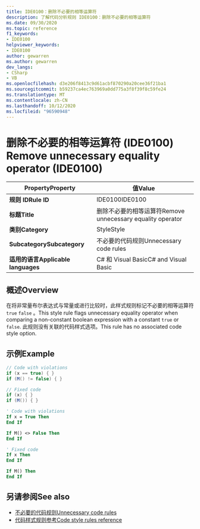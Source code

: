 ```yaml
---
title: IDE0100：删除不必要的相等运算符
description: 了解代码分析规则 IDE0100：删除不必要的相等运算符
ms.date: 09/30/2020
ms.topic: reference
f1_keywords:
- IDE0100
helpviewer_keywords:
- IDE0100
author: gewarren
ms.author: gewarren
dev_langs:
- CSharp
- VB
ms.openlocfilehash: d3e206f8413c9d61acbf870290a20cee36f21ba1
ms.sourcegitcommit: b59237ca4ec763969a0dd775a3f8f39f8c59fe24
ms.translationtype: MT
ms.contentlocale: zh-CN
ms.lasthandoff: 10/12/2020
ms.locfileid: "96590948"
---
```

# <a name="remove-unnecessary-equality-operator-ide0100"></a><span data-ttu-id="e6aee-103">删除不必要的相等运算符 (IDE0100) </span><span class="sxs-lookup"><span data-stu-id="e6aee-103">Remove unnecessary equality operator (IDE0100)</span></span>

|<span data-ttu-id="e6aee-104">Property</span><span class="sxs-lookup"><span data-stu-id="e6aee-104">Property</span></span>|<span data-ttu-id="e6aee-105">值</span><span class="sxs-lookup"><span data-stu-id="e6aee-105">Value</span></span>|
|-|-|
| <span data-ttu-id="e6aee-106">**规则 ID**</span><span class="sxs-lookup"><span data-stu-id="e6aee-106">**Rule ID**</span></span> | <span data-ttu-id="e6aee-107">IDE0100</span><span class="sxs-lookup"><span data-stu-id="e6aee-107">IDE0100</span></span> |
| <span data-ttu-id="e6aee-108">**标题**</span><span class="sxs-lookup"><span data-stu-id="e6aee-108">**Title**</span></span> | <span data-ttu-id="e6aee-109">删除不必要的相等运算符</span><span class="sxs-lookup"><span data-stu-id="e6aee-109">Remove unnecessary equality operator</span></span> |
| <span data-ttu-id="e6aee-110">**类别**</span><span class="sxs-lookup"><span data-stu-id="e6aee-110">**Category**</span></span> | <span data-ttu-id="e6aee-111">Style</span><span class="sxs-lookup"><span data-stu-id="e6aee-111">Style</span></span> |
| <span data-ttu-id="e6aee-112">**Subcategory**</span><span class="sxs-lookup"><span data-stu-id="e6aee-112">**Subcategory**</span></span> | <span data-ttu-id="e6aee-113">不必要的代码规则</span><span class="sxs-lookup"><span data-stu-id="e6aee-113">Unnecessary code rules</span></span> |
| <span data-ttu-id="e6aee-114">**适用的语言**</span><span class="sxs-lookup"><span data-stu-id="e6aee-114">**Applicable languages**</span></span> | <span data-ttu-id="e6aee-115">C# 和 Visual Basic</span><span class="sxs-lookup"><span data-stu-id="e6aee-115">C# and Visual Basic</span></span> |

## <a name="overview"></a><span data-ttu-id="e6aee-116">概述</span><span class="sxs-lookup"><span data-stu-id="e6aee-116">Overview</span></span>

<span data-ttu-id="e6aee-117">在将非常量布尔表达式与常量或进行比较时，此样式规则标记不必要的相等运算符 `true` `false` 。</span><span class="sxs-lookup"><span data-stu-id="e6aee-117">This style rule flags unnecessary equality operator when comparing a non-constant boolean expression with a constant `true` or `false`.</span></span> <span data-ttu-id="e6aee-118">此规则没有关联的代码样式选项。</span><span class="sxs-lookup"><span data-stu-id="e6aee-118">This rule has no associated code style option.</span></span>

## <a name="example"></a><span data-ttu-id="e6aee-119">示例</span><span class="sxs-lookup"><span data-stu-id="e6aee-119">Example</span></span>

```csharp
// Code with violations
if (x == true) { }
if (M() != false) { }

// Fixed code
if (x) { }
if (M()) { }
```

```vb
' Code with violations
If x = True Then
End If

If M() <> False Then
End If

' Fixed code
If x Then
End If

If M() Then
End If
```

## <a name="see-also"></a><span data-ttu-id="e6aee-120">另请参阅</span><span class="sxs-lookup"><span data-stu-id="e6aee-120">See also</span></span>

- [<span data-ttu-id="e6aee-121">不必要的代码规则</span><span class="sxs-lookup"><span data-stu-id="e6aee-121">Unnecessary code rules</span></span>](unnecessary-code-rules.md)
- [<span data-ttu-id="e6aee-122">代码样式规则参考</span><span class="sxs-lookup"><span data-stu-id="e6aee-122">Code style rules reference</span></span>](index.md)
